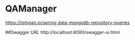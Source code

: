 # QAManager

https://lishman.io/spring-data-mongodb-repository-queries


##Swagger URL
http://localhost:8080/swagger-ui.html

